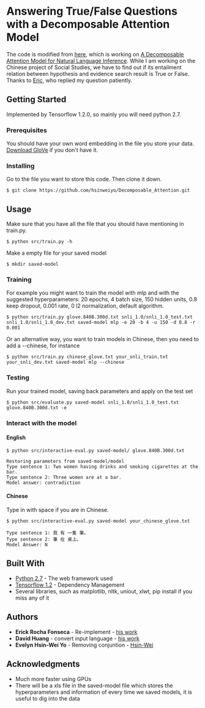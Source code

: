 # Answering True/False Questions with a Decomposable Attention Model

The code is modified from [here](https://github.com/erickrf/multiffn-nli), which is working on [A Decomposable Attention Model for Natural Language Inference](https://arxiv.org/abs/1606.01933). While I am working on the Chinese project of Social Studies, we have to find out if its entailment relation between hypothesis and evidence search result is True or False. Thanks to [Eric](https://github.com/erickrf), who replied my question patiently.

## Getting Started

Implemented by Tensorflow 1.2.0, so mainly you will need python 2.7.

### Prerequisites

You should have your own word embedding in the file you store your data.
[Download GloVe](https://nlp.stanford.edu/projects/glove/) if you don't have it.

### Installing

Go to the file you want to store this code. Then clone it down.

```
$ git clone https://github.com/hsinweiyo/Decomposable_Attention.git
```

## Usage

Make sure that you have all the file that you should have mentioning in train.py.

```
$ python src/train.py -h
```

Make a empty file for your saved model

```
$ mkdir saved-model
```
### Training

For example you might want to train the model with mlp and with the suggested hyperparameters: 20 epochs, 4 batch size, 150 hidden units, 0.8 keep dropout, 0.001 rate, 0 l2 normalization, default algorithm.

```
$ python src/train.py glove.840B.300d.txt snli_1.0/snli_1.0_test.txt snli_1.0/snli_1.0_dev.txt saved-model mlp -e 20 -b 4 -u 150 -d 0.8 -r 0.001
```

Or an alternative way, you want to train models in Chinese, then you need to add a --chinese, for instance

```
$ python src/train.py chinese_glove.txt your_snli_train.txt your_snli_dev.txt saved-model mlp --chinese
```

### Testing 

Run your trained model, saving back parameters and apply on the test set

```
$ python src/evaluate.py saved-model snli_1.0/snli_1.0_test.txt glove.840B.300d.txt -e
```

### Interact with the model

#### English
```
$ python src/interactive-eval.py saved-model/ glove.840B.300d.txt

Restoring parameters from saved-model/model
Type sentence 1: Two women having drinks and smoking cigarettes at the bar. 
Type sentence 2: Three women are at a bar.
Model answer: contradiction
```

#### Chinese

Type in with space if you are in Chinese.

```
$ python src/interactive-eval.py saved-model your_chinese_glove.txt

Type sentence 1: 我 有 一隻 筆。
Type sentence 2: 筆 在 桌上。
Model Answer: N
``` 

## Built With

* [Python 2.7](http://www.dropwizard.io/1.0.2/docs/) - The web framework used
* [Tensorflow 1.2](https://maven.apache.org/) - Dependency Management
* Several libraries, such as matplotlib, nltk, uniout, xlwt, pip install if you miss any of it

## Authors

* **Erick Rocha Fonseca** - Re-implement - [his work](https://github.com/erickrf)
* **David Huang** - convert input language - [his work](https://github.com/chuangag)
* **Evelyn Hsin-Wei Yo** - Removing conjuntion - [Hsin-Wei](https://github.com/hsinweiyo) 

## Acknowledgments

* Much more faster using GPUs
* There will be a xls file in the saved-model file which stores the hyperparameters and information of every time we saved models, it is useful to dig into the data
